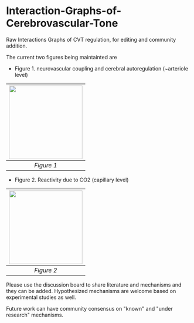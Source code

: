 # Interaction-Graphs-of-Cerebrovascular-Tone
Raw Interactions Graphs of CVT regulation, for editing and community addition.

The current two figures being maintainted are
* Figure 1. neurovascular coupling and cerebral autoregulation (~arteriole level)
  
|<img src='https://github.com/ABI-Animus-Laboratory/Interaction-Graphs-of-Cerebrovascular-Tone/blob/main/images/NVC_CA_Mechanisms.png' width='200'>|
|:--:| 
| *Figure 1* |

* Figure 2. Reactivity due to CO2 (capillary level)
  
|<img src='https://github.com/ABI-Animus-Laboratory/Interaction-Graphs-of-Cerebrovascular-Tone/blob/main/images/CVR_Mechanisms.png' width='200'>|
|:--:| 
| *Figure 2* |

Please use the discussion board to share literature and mechanisms and they can be added. Hypothesized mechanisms are welcome based on experimental studies as well. 

Future work can have community consensus on "known" and "under research" mechanisms.
